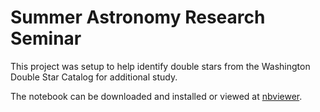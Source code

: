# Summer Astronomy Research Seminar 

This project was setup to help identify double stars from the Washington Double Star Catalog for additional study.

The notebook can be downloaded and installed or viewed at [nbviewer](https://nbviewer.org/github/cherscarlett/summer-astronomy-research-seminar/blob/main/all-sky-double-data-reduction.ipynb).